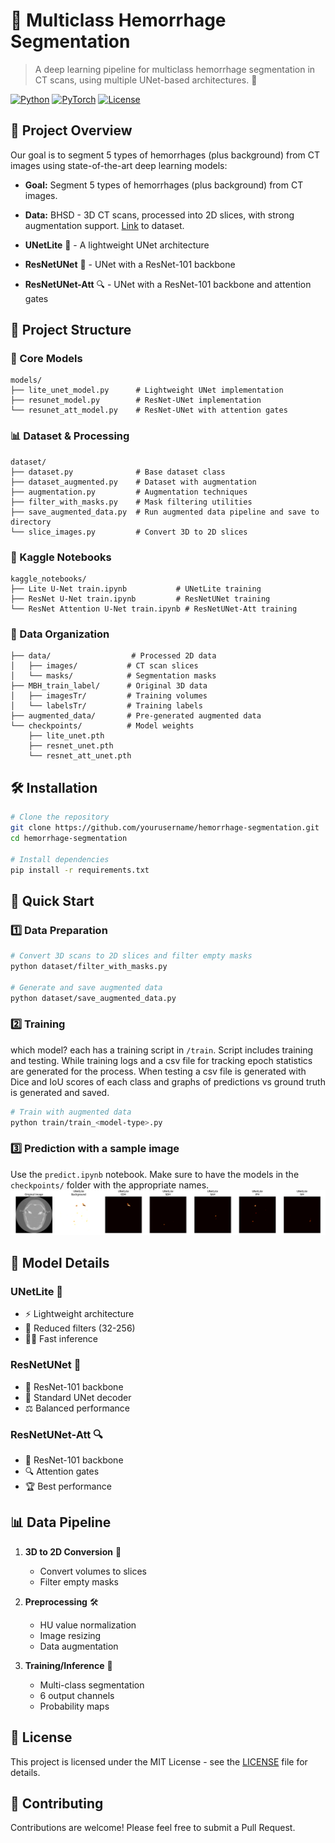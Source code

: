# 🧠 Multiclass Hemorrhage Segmentation

> A deep learning pipeline for multiclass hemorrhage segmentation in CT scans, using multiple UNet-based architectures. 🏥

[![Python](https://img.shields.io/badge/Python-3.8%2B-blue)](https://www.python.org/)
[![PyTorch](https://img.shields.io/badge/PyTorch-1.8%2B-red)](https://pytorch.org/)
[![License](https://img.shields.io/badge/License-MIT-green)](LICENSE)

## 🎯 Project Overview

Our goal is to segment 5 types of hemorrhages (plus background) from CT images using state-of-the-art deep learning models:

- **Goal:** Segment 5 types of hemorrhages (plus background) from CT images.

- **Data:** BHSD - 3D CT scans, processed into 2D slices, with strong augmentation support. [Link](https://huggingface.co/datasets/mbhseg/mbhseg24) to dataset.

- **UNetLite** 🚀 - A lightweight UNet architecture
- **ResNetUNet** 🧩 - UNet with a ResNet-101 backbone
- **ResNetUNet-Att** 🔍 - UNet with a ResNet-101 backbone and attention gates

## 📁 Project Structure

### 🧮 Core Models
```
models/
├── lite_unet_model.py      # Lightweight UNet implementation
├── resunet_model.py        # ResNet-UNet implementation
└── resunet_att_model.py    # ResNet-UNet with attention gates
```

### 📊 Dataset & Processing
```
dataset/
├── dataset.py              # Base dataset class
├── dataset_augmented.py    # Dataset with augmentation
├── augmentation.py         # Augmentation techniques
├── filter_with_masks.py    # Mask filtering utilities
├── save_augmented_data.py  # Run augmented data pipeline and save to directory
└── slice_images.py         # Convert 3D to 2D slices
```

### 📓 Kaggle Notebooks
```
kaggle_notebooks/
├── Lite U-Net train.ipynb           # UNetLite training
├── ResNet U-Net train.ipynb         # ResNetUNet training
└── ResNet Attention U-Net train.ipynb # ResNetUNet-Att training
```

### 📂 Data Organization
```
├── data/                  # Processed 2D data
│   ├── images/           # CT scan slices
│   └── masks/            # Segmentation masks
├── MBH_train_label/      # Original 3D data
│   ├── imagesTr/         # Training volumes
│   └── labelsTr/         # Training labels
├── augmented_data/       # Pre-generated augmented data
└── checkpoints/          # Model weights
    ├── lite_unet.pth
    ├── resnet_unet.pth
    └── resnet_att_unet.pth
```

## 🛠️ Installation

```bash
# Clone the repository
git clone https://github.com/yourusername/hemorrhage-segmentation.git
cd hemorrhage-segmentation

# Install dependencies
pip install -r requirements.txt
```

## 🚀 Quick Start

### 1️⃣ Data Preparation
```bash
# Convert 3D scans to 2D slices and filter empty masks
python dataset/filter_with_masks.py

# Generate and save augmented data
python dataset/save_augmented_data.py
```

### 2️⃣ Training
which model? each has a training script in `/train`. Script includes training and testing. While training logs and a csv file for tracking epoch statistics are generated for the process. When testing a csv file is generated with Dice and IoU scores of each class and graphs of predictions vs ground truth is generated and saved.
```bash
# Train with augmented data
python train/train_<model-type>.py
```

### 3️⃣ Prediction with a sample image
Use the `predict.ipynb` notebook. Make sure to have the models in the `checkpoints/` folder with the appropriate names. 
![Alt text](predictions.png)

## 🧠 Model Details

### UNetLite 🚀
- ⚡ Lightweight architecture
- 🔢 Reduced filters (32-256)
- 🏃‍♂️ Fast inference

### ResNetUNet 🧩
- 🎯 ResNet-101 backbone
- 🔄 Standard UNet decoder
- ⚖️ Balanced performance

### ResNetUNet-Att 🔍
- 🎯 ResNet-101 backbone
- 🔍 Attention gates
- 🏆 Best performance

## 📊 Data Pipeline

1. **3D to 2D Conversion** 🔄
   - Convert volumes to slices
   - Filter empty masks

2. **Preprocessing** 🛠️
   - HU value normalization
   - Image resizing
   - Data augmentation

3. **Training/Inference** 🧠
   - Multi-class segmentation
   - 6 output channels
   - Probability maps

## 📝 License

This project is licensed under the MIT License - see the [LICENSE](LICENSE) file for details.

## 👥 Contributing

Contributions are welcome! Please feel free to submit a Pull Request.